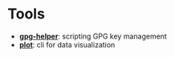# Tools

- **[gpg-helper](https://github.com/axw250/tools/tree/main/gpg-helper)**: scripting GPG key management
- **[plot](https://github.com/axw250/tools/tree/main/plot)**: cli for data visualization
